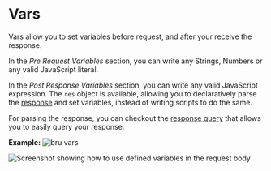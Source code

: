 # Vars

Vars allow you to set variables before request, and after your receive the response.

In the *Pre Request Variables* section, you can write any Strings, Numbers or any valid JavaScript literal.

In the *Post Response Variables* section, you can write any valid JavaScript expression. The `res` object is available, allowing you to declaratively parse the [response](./response/response-object) and set variables, instead of writing scripts to do the same.

For parsing the response, you can checkout the [response query](./response/response-query) that allows you to easily query your response.

**Example:**
![bru vars](../public/images/vars.png)

![Screenshot showing how to use defined variables in the request body](../public/images/set_vars.png)
